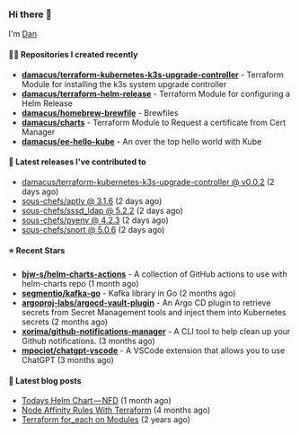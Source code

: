 

### Hi there 👋

I'm [Dan](https://medium.com/@dan.m.webb)

#### 👨‍💻 Repositories I created recently
- **[damacus/terraform-kubernetes-k3s-upgrade-controller](https://github.com/damacus/terraform-kubernetes-k3s-upgrade-controller)** - Terraform Module for installing the k3s system upgrade controller
- **[damacus/terraform-helm-release](https://github.com/damacus/terraform-helm-release)** - Terraform Module for configuring a Helm Release
- **[damacus/homebrew-brewfile](https://github.com/damacus/homebrew-brewfile)** - Brewfiles
- **[damacus/charts](https://github.com/damacus/charts)** - Terraform Module to Request a certificate from Cert Manager
- **[damacus/ee-hello-kube](https://github.com/damacus/ee-hello-kube)** - An over the top hello world with Kube

#### 🚀 Latest releases I've contributed to


- [damacus/terraform-kubernetes-k3s-upgrade-controller @ v0.0.2](https://github.com/damacus/terraform-kubernetes-k3s-upgrade-controller/releases/tag/v0.0.2) (2 days ago)
- [sous-chefs/aptly @ 3.1.6](https://github.com/sous-chefs/aptly/releases/tag/3.1.6) (2 days ago)
- [sous-chefs/sssd_ldap @ 5.2.2](https://github.com/sous-chefs/sssd_ldap/releases/tag/5.2.2) (2 days ago)
- [sous-chefs/pyenv @ 4.2.3](https://github.com/sous-chefs/pyenv/releases/tag/4.2.3) (2 days ago)
- [sous-chefs/snort @ 5.0.6](https://github.com/sous-chefs/snort/releases/tag/5.0.6) (2 days ago)

#### ⭐ Recent Stars


- **[bjw-s/helm-charts-actions](https://github.com/bjw-s/helm-charts-actions)** - A collection of GitHub actions to use with helm-charts repo (1 month ago)
- **[segmentio/kafka-go](https://github.com/segmentio/kafka-go)** - Kafka library in Go (2 months ago)
- **[argoproj-labs/argocd-vault-plugin](https://github.com/argoproj-labs/argocd-vault-plugin)** - An Argo CD plugin to retrieve secrets from Secret Management tools and inject them into Kubernetes secrets (2 months ago)
- **[xorima/github-notifications-manager](https://github.com/xorima/github-notifications-manager)** - A CLI tool to help clean up your Github notifications. (3 months ago)
- **[mpociot/chatgpt-vscode](https://github.com/mpociot/chatgpt-vscode)** - A VSCode extension that allows you to use ChatGPT (3 months ago)

#### 📄 Latest blog posts
- [Todays Helm Chart — NFD](https://medium.com/@dan.m.webb/todays-helm-chart-nfd-efe64f156edd?source=rss-bbba9c670f6e------2) (1 month ago)
- [Node Affinity Rules With Terraform](https://awstip.com/node-affinity-rules-with-terraform-a0766e0bb1da?source=rss-bbba9c670f6e------2) (4 months ago)
- [Terraform for_each on Modules](https://medium.com/@dan.m.webb/terraform-for-each-on-modules-bcf17c97e9ff?source=rss-bbba9c670f6e------2) (2 years ago)
